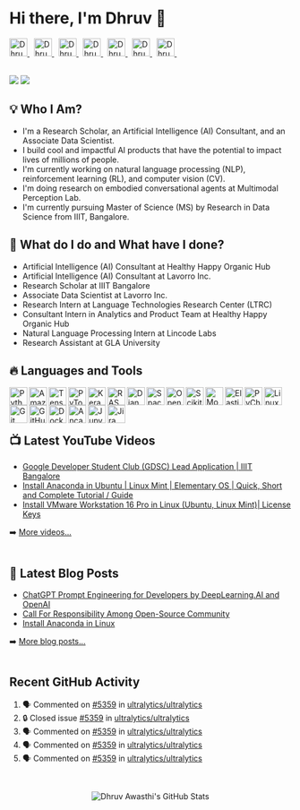 
# Hi there, I'm Dhruv 👋

<a href="http://dhruvawasthi.com">
  <img alt="Dhruv's Website" height="32" width="32" src="https://cdn.jsdelivr.net/npm/simple-icons@v8/icons/firefox.svg" />
</a> &nbsp;  
<a href="https://www.linkedin.com/in/dhruv-awasthi/">
  <img alt="Dhruv's LinkedIn" height="32" width="32" src="https://cdn.jsdelivr.net/npm/simple-icons@v8/icons/linkedin.svg" />
</a> &nbsp; 
<a href="https://twitter.com/_dhruvawasthi">
  <img alt="Dhruv's Twitter" height="32" width="32" src="https://cdn.jsdelivr.net/npm/simple-icons@v8/icons/twitter.svg" />
</a> &nbsp; 
<a href="https://www.facebook.com/DhruvAwasthi6/">
  <img alt="Dhruv's Facebook" height="32" width="32" src="https://cdn.jsdelivr.net/npm/simple-icons@v8/icons/facebook.svg" />
</a> &nbsp; 
<a href="https://www.instagram.com/_dhruvawasthi/">
  <img alt="Dhruv's Instagram" height="32" width="32" src="https://cdn.jsdelivr.net/npm/simple-icons@v8/icons/instagram.svg" />
</a> &nbsp; 
<a href="https://www.youtube.com/@_dhruvawasthi">
  <img alt="Dhruv's YouTube" height="32" width="32" src="https://cdn.jsdelivr.net/npm/simple-icons@v8/icons/youtube.svg" />
</a> &nbsp; 
<a href="mailto: dhruvawasthicc@gmail.com">
  <img alt="Dhruv's Email" height="32" width="32" src="https://cdn.jsdelivr.net/npm/simple-icons@v8/icons/gmail.svg" />
</a> &nbsp;

<br>
<br>

[![](https://wakatime.com/badge/user/97d48e99-abfa-4dd7-8a9d-b14dce3279f6.svg)](https://wakatime.com/@97d48e99-abfa-4dd7-8a9d-b14dce3279f6)  ![](https://komarev.com/ghpvc/?username=DhruvAwasthi&style=flat&label=Visitors)


## 💡 Who I Am?
- I'm a Research Scholar, an Artificial Intelligence (AI) Consultant, and an Associate Data Scientist.
- I build cool and impactful AI products that have the potential to impact lives of millions of people.
- I'm currently working on natural language processing (NLP), reinforcement learning (RL), and computer vision (CV).
- I'm doing research on embodied conversational agents at Multimodal Perception Lab.
- I'm currently pursuing Master of Science (MS) by Research in Data Science from IIIT, Bangalore.


## 🌱 What do I do and What have I done?
- Artificial Intelligence (AI) Consultant at Healthy Happy Organic Hub
- Artificial Intelligence (AI) Consultant at Lavorro Inc.
- Research Scholar at IIIT Bangalore
- Associate Data Scientist at Lavorro Inc.
- Research Intern at Language Technologies Research Center (LTRC)
- Consultant Intern in Analytics and Product Team at Healthy Happy Organic Hub
- Natural Language Processing Intern at Lincode Labs
- Research Assistant at GLA University

## 🔥 Languages and Tools
[<img alt="Python" align="left" height="32" width="32" src="https://cdn.jsdelivr.net/npm/simple-icons@v8/icons/python.svg" />](https://www.python.org/)
[<img alt="Amazon AWS" align="left" height="32" width="32" src="https://cdn.jsdelivr.net/npm/simple-icons@v8/icons/amazonaws.svg" />](https://aws.amazon.com/)
[<img alt="TensorFlow" align="left" height="32" width="32" src="https://cdn.jsdelivr.net/npm/simple-icons@v8/icons/tensorflow.svg" />](https://www.tensorflow.org/)
[<img alt="PyTorch" align="left" height="32" width="32" src="https://cdn.jsdelivr.net/npm/simple-icons@v8/icons/pytorch.svg" />](https://pytorch.org/)
[<img alt="Keras" align="left" height="32" width="32" src="https://cdn.jsdelivr.net/npm/simple-icons@v8/icons/keras.svg" />](https://keras.io/)
[<img alt="RASA" align="left" height="32" width="32" src="https://cdn.jsdelivr.net/npm/simple-icons@v8/icons/rasa.svg" />](https://rasa.com/)
[<img alt="Django" align="left" height="32" width="32" src="https://cdn.jsdelivr.net/npm/simple-icons@v8/icons/django.svg" />](https://www.djangoproject.com/)
[<img alt="Spacy" align="left" height="32" width="32" src="https://cdn.jsdelivr.net/npm/simple-icons@v8/icons/spacy.svg" />](https://spacy.io/)
[<img alt="OpenCV" align="left" height="32" width="32" src="https://cdn.jsdelivr.net/npm/simple-icons@v8/icons/opencv.svg" />](https://opencv.org/)
[<img alt="Scikit-Learn" align="left" height="32" width="32" src="https://cdn.jsdelivr.net/npm/simple-icons@v8/icons/scikitlearn.svg" />](https://scikit-learn.org/stable/)
[<img alt="MongoDB" align="left" height="32" width="32" src="https://cdn.jsdelivr.net/npm/simple-icons@v8/icons/mongodb.svg" />](https://www.mongodb.com/)
[<img alt="ElasticSearch" align="left" height="32" width="32" src="https://cdn.jsdelivr.net/npm/simple-icons@v8/icons/elasticsearch.svg" />](https://www.elastic.co/?ultron=B-Stack-Trials-APJ-IND-Exact&gambit=Stack-Core&blade=adwords-s&hulk=paid&Device=c&thor=elasticsearch&gclid=Cj0KCQjw27mhBhC9ARIsAIFsETFlzre66AMBmx3wGJ4tmiwheB7j22NUQQw9I9Umuqk9bafSTIsEXikaAlA2EALw_wcB)
[<img alt="PyCharm" align="left" height="32" width="32" src="https://cdn.jsdelivr.net/npm/simple-icons@v8/icons/pycharm.svg" />](https://www.jetbrains.com/pycharm/)
[<img alt="Linux" align="left" height="32" width="32" src="https://cdn.jsdelivr.net/npm/simple-icons@v8/icons/linux.svg" />](https://www.linux.org/)
[<img alt="Git" align="left" height="32" width="32" src="https://cdn.jsdelivr.net/npm/simple-icons@v8/icons/git.svg" />](https://git-scm.com/)
[<img alt="GitHub" align="left" height="32" width="32" src="https://cdn.jsdelivr.net/npm/simple-icons@v8/icons/github.svg" />](https://github.com/)
[<img alt="Docker" align="left" height="32" width="32" src="https://cdn.jsdelivr.net/npm/simple-icons@v8/icons/docker.svg" />](https://www.docker.com/)
[<img alt="Ancaonda" align="left" height="32" width="32" src="https://cdn.jsdelivr.net/npm/simple-icons@v8/icons/anaconda.svg" />](https://www.anaconda.com/)
[<img alt="Jupyter" align="left" height="32" width="32" src="https://cdn.jsdelivr.net/npm/simple-icons@v8/icons/jupyter.svg" />](https://jupyter.org/)
[<img alt="Jira" align="left" height="32" width="32" src="https://cdn.jsdelivr.net/npm/simple-icons@v8/icons/jira.svg" />](https://www.atlassian.com/software/jira?&aceid=&adposition=&adgroup=143485223644&campaign=18442427757&creative=651996522852&device=c&keyword=jira&matchtype=e&network=g&placement=&ds_kids=p73345677068&ds_e=GOOGLE&ds_eid=700000001558501&ds_e1=GOOGLE&gclid=Cj0KCQjw27mhBhC9ARIsAIFsETE8wa1ljpqF0SRhU-wmqWS50uiWANGSCWwJAK0Fpxt_VusZWopGOB0aAneWEALw_wcB&gclsrc=aw.ds)

<br>
<br>
<br> 

## 📺 Latest YouTube Videos

<!-- YOUTUBE:START -->
- [Google Developer Student Club &lpar;GDSC&rpar; Lead Application | IIIT Bangalore](https://www.youtube.com/watch?v=B4_rZca7fyk)
- [Install Anaconda in Ubuntu | Linux Mint | Elementary OS | Quick, Short and Complete Tutorial / Guide](https://www.youtube.com/watch?v=tynMx8_rE2Q)
- [Install VMware Workstation 16 Pro in Linux &lpar;Ubuntu, Linux Mint&rpar;| License Keys](https://www.youtube.com/watch?v=6frf8R2Td60)
<!-- YOUTUBE:END -->
➡️ [More videos...](https://youtube.com/@_dhruvawasthi)
<br>
<br>

## 📕 Latest Blog Posts
- [ChatGPT Prompt Engineering for Developers by DeepLearning.AI and OpenAI](https://www.dhruvawasthi.com/blog/chatgpt-prompt-engineering-for-developers)
- [Call For Responsibility Among Open-Source Community](https://www.dhruvawasthi.com/blog/call-for-responsibility-among-open-source-community)
- [Install Anaconda in Linux](https://www.dhruvawasthi.com/blog/install-anaconda-in-linux)  

➡️ [More blog posts...](https://www.dhruvawasthi.com/blog)
<br>
<br>
## Recent GitHub Activity

<!--START_SECTION:activity-->
1. 🗣 Commented on [#5359](https://github.com/ultralytics/ultralytics/issues/5359#issuecomment-1762545790) in [ultralytics/ultralytics](https://github.com/ultralytics/ultralytics)
2. 🔒 Closed issue [#5359](https://github.com/ultralytics/ultralytics/issues/5359) in [ultralytics/ultralytics](https://github.com/ultralytics/ultralytics)
3. 🗣 Commented on [#5359](https://github.com/ultralytics/ultralytics/issues/5359#issuecomment-1762155418) in [ultralytics/ultralytics](https://github.com/ultralytics/ultralytics)
4. 🗣 Commented on [#5359](https://github.com/ultralytics/ultralytics/issues/5359#issuecomment-1762094067) in [ultralytics/ultralytics](https://github.com/ultralytics/ultralytics)
5. 🗣 Commented on [#5359](https://github.com/ultralytics/ultralytics/issues/5359#issuecomment-1762028373) in [ultralytics/ultralytics](https://github.com/ultralytics/ultralytics)
<!--END_SECTION:activity-->

<br>

<p align="center"><img alt="Dhruv Awasthi's GitHub Stats" src="https://github-readme-stats-orpin-omega.vercel.app/api?username=DhruvAwasthi&count_private=true&show_icons=true&include_all_commits=true" />  

